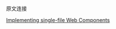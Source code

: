 原文连接

[Implementing single-file Web Components](https://ckeditor.com/blog/implementing-single-file-web-components/)
